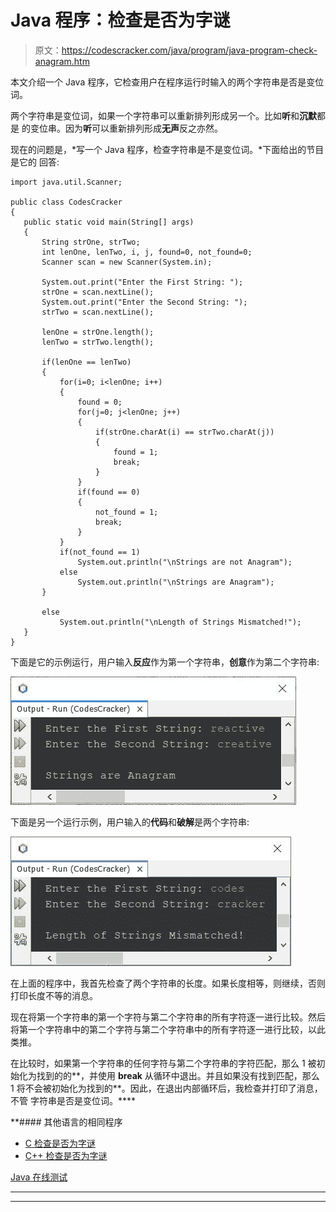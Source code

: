 # Java 程序：检查是否为字谜

> 原文：<https://codescracker.com/java/program/java-program-check-anagram.htm>

本文介绍一个 Java 程序，它检查用户在程序运行时输入的两个字符串是否是变位词。

两个字符串是变位词，如果一个字符串可以重新排列形成另一个。比如**听**和**沉默**都是 的变位串。因为**听**可以重新排列形成**无声**反之亦然。

现在的问题是，*写一个 Java 程序，检查字符串是不是变位词。*下面给出的节目是它的 回答:

```
import java.util.Scanner;

public class CodesCracker
{
   public static void main(String[] args)
   {
       String strOne, strTwo;
       int lenOne, lenTwo, i, j, found=0, not_found=0;
       Scanner scan = new Scanner(System.in);

       System.out.print("Enter the First String: ");
       strOne = scan.nextLine();
       System.out.print("Enter the Second String: ");
       strTwo = scan.nextLine();

       lenOne = strOne.length();
       lenTwo = strTwo.length();

       if(lenOne == lenTwo)
       {
           for(i=0; i<lenOne; i++)
           {
               found = 0;
               for(j=0; j<lenOne; j++)
               {
                   if(strOne.charAt(i) == strTwo.charAt(j))
                   {
                       found = 1;
                       break;
                   }
               }
               if(found == 0)
               {
                   not_found = 1;
                   break;
               }
           }
           if(not_found == 1)
               System.out.println("\nStrings are not Anagram");
           else
               System.out.println("\nStrings are Anagram");
       }

       else
           System.out.println("\nLength of Strings Mismatched!");
   }
}
```

下面是它的示例运行，用户输入**反应**作为第一个字符串，**创意**作为第二个字符串:

![java program check anagram or not](img/0605e66d0a0b1bd0983ba53e8a37db42.png)

下面是另一个运行示例，用户输入的**代码**和**破解**是两个字符串:

![check anagram in java](img/6c2bb461444816ed832a04ff130b1d5d.png)

在上面的程序中，我首先检查了两个字符串的长度。如果长度相等，则继续，否则打印长度不等的消息。

现在将第一个字符串的第一个字符与第二个字符串的所有字符逐一进行比较。然后将第一个字符串中的第二个字符与第二个字符串中的所有字符逐一进行比较，以此类推。

在比较时，如果第一个字符串的任何字符与第二个字符串的字符匹配，那么 1 被初始化为找到的的**，并使用 **break** 从循环中退出。并且如果没有找到匹配，那么 1 将不会被初始化为找到的**。因此，在退出内部循环后，我检查并打印了消息，不管 字符串是否是变位词。****

 **#### 其他语言的相同程序

*   [C 检查是否为字谜](/c/program/c-anagram-program.htm)
*   [C++ 检查是否为字谜](/cpp/program/cpp-anagram-program.htm)

[Java 在线测试](/exam/showtest.php?subid=1)

* * *

* * ***
